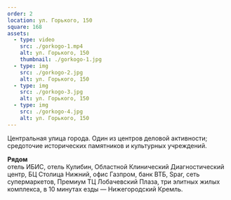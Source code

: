 ```yaml
---
order: 2
location: ул. Горького, 150
square: 168
assets:
  - type: video
    src: ./gorkogo-1.mp4
    alt: ул. Горького, 150
    thumbnail: ./gorkogo-1.jpg
  - type: img
    src: ./gorkogo-2.jpg
    alt: ул. Горького, 150
  - type: img
    src: ./gorkogo-3.jpg
    alt: ул. Горького, 150
  - type: img
    src: ./gorkogo-4.jpg
    alt: ул. Горького, 150
---
```


Центральная улица города. Один из центров деловой активности;
средоточие исторических памятников и культурных учреждений.

**Рядом**<br />
отель ИБИС, отель Кулибин, Областной Клинический Диагностический
центр, БЦ Столица Нижний, офис Газпром, банк ВТБ, Spar, сеть супермаркетов,
Премиум ТЦ Лобачевский Плаза, три элитных жилых комплекса, в 10
минутах езды — Нижегородский Кремль.
